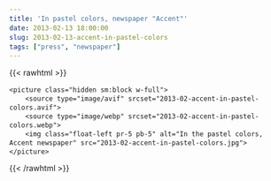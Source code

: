 ```yaml
---
title: 'In pastel colors, newspaper "Accent"'
date: 2013-02-13 18:00:00
slug: 2013-02-13-accent-in-pastel-colors
tags: ["press", "newspaper"]
---
```


{{< rawhtml >}}

    <picture class="hidden sm:block w-full">
        <source type="image/avif" srcset="2013-02-accent-in-pastel-colors.avif">
        <source type="image/webp" srcset="2013-02-accent-in-pastel-colors.webp">
        <img class="float-left pr-5 pb-5" alt="In the pastel colors, Accent newspaper" src="2013-02-accent-in-pastel-colors.jpg">
    </picture>

{{< /rawhtml >}}